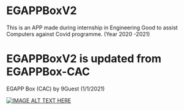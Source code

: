 # EGAPPBoxV2
This is an APP made during internship in Engineering Good to assist Computers against Covid programme. (Year 2020 -2021)


# EGAPPBoxV2 is updated from EGAPPBox-CAC

EGAPP Box (CAC) by 9Guest (1/1/2021)

[![IMAGE ALT TEXT HERE](https://img.youtube.com/vi/UYiEPgAkQiw/0.jpg)](https://www.youtube.com/watch?v=UYiEPgAkQiw)
